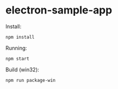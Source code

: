 # electron-sample-app

Install: 

```
npm install
```

Running:

``` 
npm start
```

Build (win32): 

```
npm run package-win
```